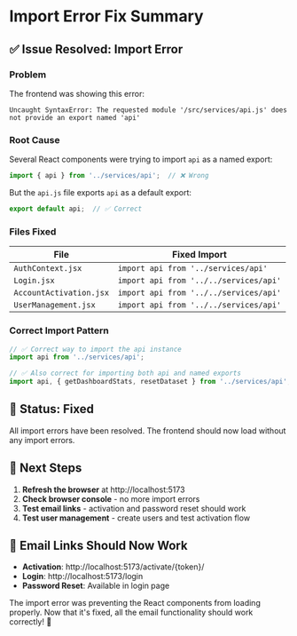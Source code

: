 # Import Error Fix Summary

## ✅ **Issue Resolved: Import Error**

### **Problem**
The frontend was showing this error:
```
Uncaught SyntaxError: The requested module '/src/services/api.js' does not provide an export named 'api'
```

### **Root Cause**
Several React components were trying to import `api` as a named export:
```javascript
import { api } from '../services/api';  // ❌ Wrong
```

But the `api.js` file exports `api` as a default export:
```javascript
export default api;  // ✅ Correct
```

### **Files Fixed**

| File | Fixed Import |
|------|-------------|
| `AuthContext.jsx` | `import api from '../services/api'` |
| `Login.jsx` | `import api from '../../services/api'` |
| `AccountActivation.jsx` | `import api from '../../services/api'` |
| `UserManagement.jsx` | `import api from '../../services/api'` |

### **Correct Import Pattern**
```javascript
// ✅ Correct way to import the api instance
import api from '../services/api';

// ✅ Also correct for importing both api and named exports
import api, { getDashboardStats, resetDataset } from '../services/api';
```

## 🚀 **Status: Fixed**

All import errors have been resolved. The frontend should now load without any import errors.

## 🧪 **Next Steps**

1. **Refresh the browser** at http://localhost:5173
2. **Check browser console** - no more import errors
3. **Test email links** - activation and password reset should work
4. **Test user management** - create users and test activation flow

## 📧 **Email Links Should Now Work**

- **Activation**: http://localhost:5173/activate/{token}/
- **Login**: http://localhost:5173/login
- **Password Reset**: Available in login page

The import error was preventing the React components from loading properly. Now that it's fixed, all the email functionality should work correctly! 🎉
